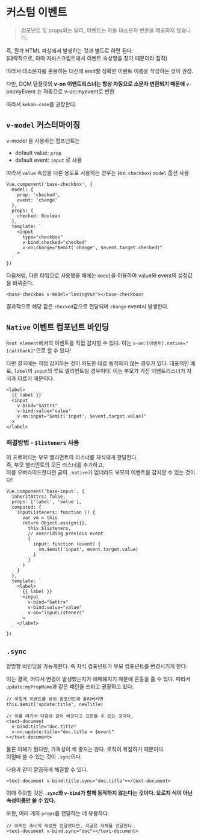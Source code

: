 # **커스텀 이벤트**

> 컴포넌트 및 props와는 달리, 이벤트는 자동 대소문자 변환을 제공하지 않습니다.

즉, 뭔가 HTML 파싱에서 발생하는 것과 별도로 하면 된다.  
(대략적으로, 아마 자바스크립트에서 이벤트 속성명을 찾기 때문이라 짐작)

따라서 대소문자를 혼용하는 대신에 emit할 정확한 이벤트 이름을 작성하는 것이 권장.

다만, DOM 템플릿의 **v-on 이벤트리스너는 항상 자동으로 소문자 변환되기 때문에** v-on:myEvent 는 자동으로 v-on:myevent로 변환

따라서 `kebab-case`를 권장한다.

## **`v-model` 커스터마이징**

v-model 을 사용하는 컴포넌트는

- default value: `prop`
- default event: `input`
  로 사용

따라서 `value` 속성을 다른 용도로 사용하는 경우는 (ex: `checkbox`) `model` 옵션 사용

```
Vue.component('base-checkbox', {
  model: {
    prop: 'checked',
    event: 'change'
  },
  props: {
    checked: Boolean
  },
  template: `
    <input
      type="checkbox"
      v-bind:checked="checked"
      v-on:change="$emit('change', $event.target.checked)"
    >
  `
})
```

다음처럼, 다른 타입으로 사용했을 때에는 `model`을 이용하여 value와 event의 설정값을 바꿔준다.

```
<base-checkbox v-model="lovingVue"></base-checkbox>
```

결과적으로 해당 값은 `checked`값으로 전달되며 `change` event시 발생한다.

## **`Native` 이벤트 컴포넌트 바인딩**

`Root element`에서의 이벤트를 직접 감지할 수 있다.
이는 `v-on:[이벤트].native="[callback]"`으로 할 수 있다!

다만 결국에는 직접 감지하는 것이 의도한 대로 동작하지 않는 경우가 있다.
대표적인 예로, `label`이 `input`의 루트 엘리먼트일 경우이다. 이는 부모가 가진 이벤트리스너가 자식과 다르기 때문이다.

```
<label>
  {{ label }}
  <input
    v-bind="$attrs"
    v-bind:value="value"
    v-on:input="$emit('input', $event.target.value)"
  >
</label>
```

### **해결방법 - `$listeners` 사용**

이 프로퍼티는 부모 엘리먼트의 리스너를 자식에게 전달한다.  
즉, 부모 엘리먼트의 모든 리스너를 추가하고,  
이를 오버라이드한다면 굳이 `.native`가 없더라도 부모의 이벤트를 감지할 수 있는 것이다!

```
Vue.component('base-input', {
  inheritAttrs: false,
  props: ['label', 'value'],
  computed: {
    inputListeners: function () {
      var vm = this
      return Object.assign({},
        this.$listeners,
        // overriding previous event
        {
          input: function (event) {
            vm.$emit('input', event.target.value)
          }
        }
      )
    }
  },
  template: `
    <label>
      {{ label }}
      <input
        v-bind="$attrs"
        v-bind:value="value"
        v-on="inputListeners"
      >
    </label>
  `
})
```

## **`.sync`**

양방향 바인딩을 가능케한다. 즉 자식 컴포넌트가 부모 컴포넌트를 변경시키게 한다.

이는 결국, 어디서 변경이 발생했는지가 애매해지기 때문에 혼동을 줄 수 있다.
따라서 `update:myPropName`과 같은 패턴을 쓰라고 권장하고 있다.

```
// 이렇게 이벤트를 상위 컴포넌트에 올려버리면
this.$emit('update:title', newTitle)

// 이를 여기서 다음과 같이 바꾼다고 표현할 수 있는 것이다.
<text-document
  v-bind:title="doc.title"
  v-on:update:title="doc.title = $event"
></text-document>
```

물론 이해가 된다만, 가독성이 썩 좋지는 않다. 로직이 복잡하기 때문이다.  
이럴때 쓸 수 있는 것이 `.sync`이다.

다음과 같이 깔끔하게 해결할 수 있다.

```
<text-document v-bind:title.sync="doc.title"></text-document>
```

이때 주의할 것은 **`.sync`와 `v-bind`가 함께 동작하지 않는다는 것이다. 오로지 식이 아닌 속성이름만 쓸 수 있다.**

또한, 여러 개의 `props`를 전달하는 데 유용하다.

```
// 아까는 doc의 속성만 전달했다면, 지금은 자체를 전달한다.
<text-document v-bind.sync="doc"></text-document>
```
